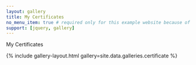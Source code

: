 ```yaml
---
layout: gallery
title: My Certificates
no_menu_item: true # required only for this example website because of menu construction
support: [jquery, gallery]
---
```


My Certificates

{% include gallery-layout.html gallery=site.data.galleries.certificate %}
